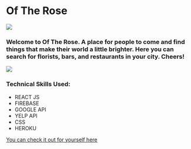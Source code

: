 # Of The Rose

![](https://i.imgur.com/ZzdNidV.png)


### Welcome to Of The Rose. A place for people to come and find things that make their world a little brighter. Here you can search for florists, bars, and restaurants in your city. Cheers!

![](https://i.imgur.com/5SCTlC7.png)



### Technical Skills Used:

- REACT JS
- FIREBASE
- GOOGLE API
- YELP API
- CSS
- HEROKU

[You can check it out for yourself here]()

